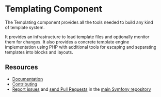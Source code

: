 Templating Component
====================

The Templating component provides all the tools needed to build any kind of
template system.

It provides an infrastructure to load template files and optionally monitor them
for changes. It also provides a concrete template engine implementation using
PHP with additional tools for escaping and separating templates into blocks and
layouts.

Resources
---------

  * [Documentation](https://symfony.com/doc/current/components/templating/index.html)
  * [Contributing](https://symfony.com/doc/current/contributing/index.html)
  * [Report issues](https://github.com/symfony/symfony/issues) and
    [send Pull Requests](https://github.com/symfony/symfony/pulls)
    in the [main Symfony repository](https://github.com/symfony/symfony)
